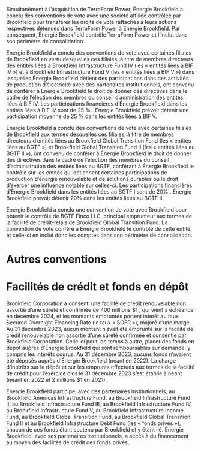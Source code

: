Simultanément à l’acquisition de TerraForm Power, Énergie Brookfield a conclu des conventions de vote avec une société affiliée contrôlée par Brookfield pour transférer les droits de vote rattachés à leurs actions respectives détenues dans TerraForm Power à Énergie Brookfield. Par conséquent, Énergie Brookfield contrôle TerraForm Power et l’inclut dans son périmètre de consolidation.

Énergie Brookfield a conclu des conventions de vote avec certaines filiales de Brookfield en vertu desquelles ces filiales, à titre de membres directeurs des entités liées à Brookfield Infrastructure Fund IV (les « entités liées à BIF IV ») et à Brookfield Infrastructure Fund V (les « entités liées à BIF V ») dans lesquelles Énergie Brookfield détient des participations dans des activités de production d’électricité avec des partenaires institutionnels, ont convenu de conférer à Énergie Brookfield le droit de donner des directives dans le cadre de l’élection des membres du conseil d’administration des entités liées à BIF IV. Les participations financières d’Énergie Brookfield dans les entités liées à BIF IV sont de $2 5 \ \%$ . Énergie Brookfield prévoit détenir une participation moyenne de $2 5 \ \%$ dans les entités liées à BIF V.

Énergie Brookfield a conclu des conventions de vote avec certaines filiales de Brookfield aux termes desquelles ces filiales, à titre de membres directeurs d’entités liées au Brookfield Global Transition Fund (les « entités liées au BGTF ») et Brookfield Global Transition Fund II (les « entités liées au BGTF II »), ont convenu de conférer à Énergie Brookfield le droit de donner des directives dans le cadre de l’élection des membres du conseil d’administration des entités liées au BGTF, conférant à Énergie Brookfield le contrôle sur les entités qui détiennent certaines participations de production d’énergie renouvelable et de solutions durables ou le droit d’exercer une influence notable sur celles-ci. Les participations financières d’Énergie Brookfield dans les entités liées au BGTF I sont de $20 \%$ . Énergie Brookfield prévoit détenir $20 \%$ dans les entités liées au BGTF II.

Énergie Brookfield a conclu une convention de vote avec Brookfield pour obtenir le contrôle de BGTF Finco LLC, principal emprunteur aux termes de la facilité de crédit-relais de Brookfield Global Transition Fund. La convention de vote confère à Énergie Brookfield le contrôle de cette entité, et celle-ci en inclut donc les comptes dans son périmètre de consolidation.

# Autres conventions

# Facilités de crédit et fonds en dépôt

Brookfield Corporation a consenti une facilité de crédit renouvelable non assortie d’une sûreté et confirmée de 400 millions $\$ 1$ , qui vient à échéance en décembre 2024, et les montants empruntés portent intérêt au taux Secured Overnight Financing Rate (le taux « SOFR »), majoré d’une marge. Au 31 décembre 2023, aucun montant n’avait été emprunté sur la facilité de crédit renouvelable non assortie d’une sûreté confirmée et consentie par Brookfield Corporation. Celle-ci peut, de temps à autre, placer des fonds en dépôt auprès d’Énergie Brookfield qui sont remboursables sur demande, y compris les intérêts courus. Au 31 décembre 2023, aucuns fonds n’avaient été déposés auprès d’Énergie Brookfield (néant en 2022). La charge d’intérêts sur le dépôt et sur les emprunts effectués aux termes de la facilité de crédit pour l’exercice clos le 31 décembre 2023 s’est établie à néant (néant en 2022 et 2 millions $\$ 1$ en 2021).

Énergie Brookfield participe, avec des partenaires institutionnels, au Brookfield Americas Infrastructure Fund, au Brookfield Infrastructure Fund II, au Brookfield Infrastructure Fund III, au Brookfield Infrastructure Fund IV, au Brookfield Infrastructure Fund V, au Brookfield Infrastructure Income Fund, au Brookfield Global Transition Fund, au Brookfield Global Transition Fund II et au Brookfield Infrastructure Debt Fund (les « fonds privés »), chacun de ces fonds étant soutenu par Brookfield et y étant lié. Énergie Brookfield, avec ses partenaires institutionnels, a accès à du financement au moyen des facilités de crédit des fonds privés.
